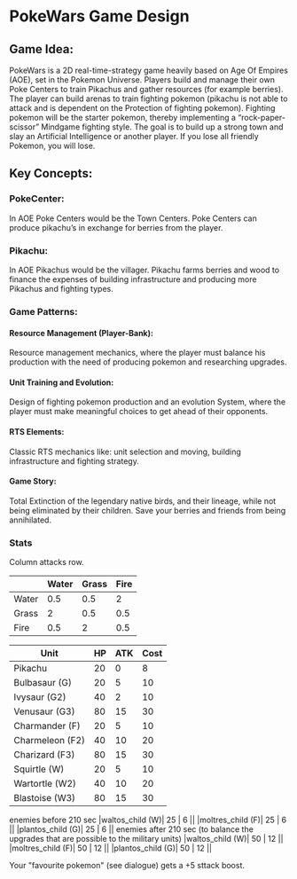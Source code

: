 # PokeWars Game Design
## Game Idea:
PokeWars is a 2D real-time-strategy game heavily based on Age Of Empires (AOE), set in the Pokemon Universe. Players build and manage their own Poke Centers to train Pikachus and gather resources (for example berries). The player can build arenas to train fighting pokemon (pikachu is not able to attack and is dependent on the Protection of fighting pokemon). Fighting pokemon will be the starter pokemon, thereby implementing a “rock-paper-scissor” Mindgame fighting style. The goal is to build up a strong town and slay an Artificial Intelligence or another player. If you lose all friendly Pokemon, you will lose. 

## Key Concepts:
### PokeCenter: 
In AOE Poke Centers would be the Town Centers. Poke Centers can produce pikachu’s in exchange for berries from the player.
### Pikachu:
In AOE Pikachus would be the villager. Pikachu farms berries and wood to finance the expenses of building infrastructure and producing more Pikachus and fighting types.

### Game Patterns: 
#### Resource Management (Player-Bank):
Resource management mechanics, where the player must balance his production with the need of producing pokemon and researching upgrades. 
#### Unit Training and Evolution: 
Design of fighting pokemon production and an evolution System, where the player must make meaningful choices to get ahead of their opponents. 
#### RTS Elements:
Classic RTS mechanics like: unit selection and moving, building infrastructure and fighting strategy. 
#### Game Story:
Total Extinction of the legendary native birds, and their lineage, while not being eliminated by their children.
Save your berries and friends from being annihilated.

### Stats

Column attacks row.

|| Water | Grass | Fire | 
|----|----|----|----|
|Water| 0.5 | 0.5 | 2 |
|Grass| 2 | 0.5 | 0.5 |
|Fire| 0.5 | 2 | 0.5 |


| Unit | HP | ATK | Cost|
|----|----|----|----|
|Pikachu| 20 | 0 | 8 |
|Bulbasaur (G)| 20 | 5 | 10 |
|Ivysaur (G2)| 40 | 2 | 10 | 20 |
|Venusaur (G3)| 80 | 15 | 30 |
|Charmander (F)| 20 | 5 | 10 |
|Charmeleon (F2)| 40 | 10 | 20 |
|Charizard (F3)| 80 | 15 | 30 |
|Squirtle (W)| 20 | 5 | 10 |
|Wartortle (W2)| 40 | 10 | 20 |
|Blastoise (W3)| 80 | 15 | 30 |
enemies before 210 sec
|waltos_child (W)| 25 | 6 ||
|moltres_child (F)| 25 | 6 ||
|plantos_child (G)| 25 | 6 ||
enemies after 210 sec (to balance the upgrades that are possible to the military units)
|waltos_child (W)| 50 | 12 ||
|moltres_child (F)| 50 | 12 ||
|plantos_child (G)| 50 | 12 ||

Your "favourite pokemon" (see dialogue) gets a +5 sttack boost.



